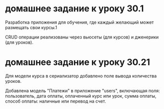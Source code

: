 # домашнее задание к уроку 30.1

Разработка приложения для обучения, где каждый желающий может размещать свои курсы.1

CRUD  операции реализованы через вьюсеты (для курсов) и дженерики (для уроков).

# домашнее задание к уроку 30.21

Для модели курса в сериализатор добавлено поле вывода количества уроков.

Добавлена модель "Платежи" в приложение "users", включающая поля:
    пользователь,
    дата оплаты,
    оплаченный курс или урок,
    сумма оплаты,
    способ оплаты: наличные или перевод на счет.